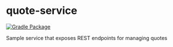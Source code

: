# quote-service
[![Gradle Package](https://github.com/n0noob/quote-service/actions/workflows/gradle-test-publish.yml/badge.svg)](https://github.com/n0noob/quote-service/actions/workflows/gradle-test-publish.yml)

Sample service that exposes REST endpoints for managing quotes
